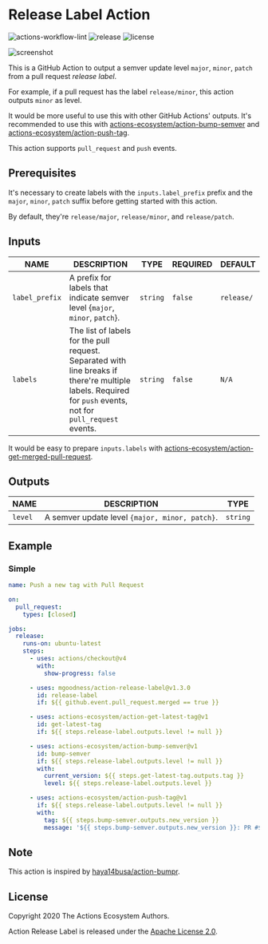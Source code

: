 # Release Label Action

![actions-workflow-lint](https://github.com/mgoodness/action-release-label/actions/workflows/lint.yml/badge.svg)
![release](https://img.shields.io/github/v/release/mgoodness/action-release-label)
![license](https://img.shields.io/github/license/mgoodness/action-add-labels)

![screenshot](./docs/assets/screenshot-labels.png)

This is a GitHub Action to output a semver update level `major`, `minor`, `patch` from a pull request *release label*.

For example, if a pull request has the label `release/minor`, this action outputs `minor` as level.

It would be more useful to use this with other GitHub Actions' outputs.
It's recommended to use this with [actions-ecosystem/action-bump-semver](https://github.com/actions-ecosystem/action-bump-semver) and [actions-ecosystem/action-push-tag](https://github.com/actions-ecosystem/action-push-tag).

This action supports `pull_request` and `push` events.

## Prerequisites

It's necessary to create labels with the `inputs.label_prefix` prefix and the `major`, `minor`, `patch` suffix before getting started with this action.

By default, they're `release/major`, `release/minor`, and `release/patch`.

## Inputs

|      NAME      |                                                                         DESCRIPTION                                                                         |   TYPE   | REQUIRED |  DEFAULT   |
| -------------- | ----------------------------------------------------------------------------------------------------------------------------------------------------------- | -------- | -------- | ---------- |
| `label_prefix` | A prefix for labels that indicate semver level {`major`, `minor`, `patch`}.                                                                                 | `string` | `false`  | `release/` |
| `labels`       | The list of labels for the pull request. Separated with line breaks if there're multiple labels. Required for `push` events, not for `pull_request` events. | `string` | `false`  | `N/A`      |

It would be easy to prepare `inputs.labels` with [actions-ecosystem/action-get-merged-pull-request](https://github.com//actions-ecosystem/action-get-merged-pull-request).

## Outputs

|  NAME   |                  DESCRIPTION                   |   TYPE   |
|---------|------------------------------------------------|----------|
| `level` | A semver update level `{major, minor, patch}`. | `string` |

## Example

### Simple

```yaml
name: Push a new tag with Pull Request

on:
  pull_request:
    types: [closed]

jobs:
  release:
    runs-on: ubuntu-latest
    steps:
      - uses: actions/checkout@v4
        with:
          show-progress: false

      - uses: mgoodness/action-release-label@v1.3.0
        id: release-label
        if: ${{ github.event.pull_request.merged == true }}

      - uses: actions-ecosystem/action-get-latest-tag@v1
        id: get-latest-tag
        if: ${{ steps.release-label.outputs.level != null }}

      - uses: actions-ecosystem/action-bump-semver@v1
        id: bump-semver
        if: ${{ steps.release-label.outputs.level != null }}
        with:
          current_version: ${{ steps.get-latest-tag.outputs.tag }}
          level: ${{ steps.release-label.outputs.level }}

      - uses: actions-ecosystem/action-push-tag@v1
        if: ${{ steps.release-label.outputs.level != null }}
        with:
          tag: ${{ steps.bump-semver.outputs.new_version }}
          message: '${{ steps.bump-semver.outputs.new_version }}: PR #${{ github.event.pull_request.number }} ${{ github.event.pull_request.title }}'
```

## Note

This action is inspired by [haya14busa/action-bumpr](https://github.com/haya14busa/action-bumpr).

## License

Copyright 2020 The Actions Ecosystem Authors.

Action Release Label is released under the [Apache License 2.0](./LICENSE).
